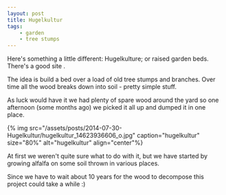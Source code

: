 ```yaml
---
layout: post
title: Hugelkultur
tags:
    - garden
    - tree stumps
---
```


Here's something a little different: Hugelkulture; or raised garden beds. There's a good site .

The idea is build a bed over a load of old tree stumps and branches. Over time all the wood breaks down into soil - pretty simple stuff.

As luck would have it we had plenty of spare wood around the yard so one afternoon (some months ago) we picked it all up and dumped it in one place.

{% img src="/assets/posts/2014-07-30-Hugelkultur/hugelkultur_14623936606_o.jpg" caption="hugelkultur" size="80%" alt="hugelkultur" align="center"%}

At first we weren't quite sure what to do with it, but we have started by growing alfalfa on some soil thrown in various places.

Since we have to wait about 10 years for the wood to decompose this project could take a while :)